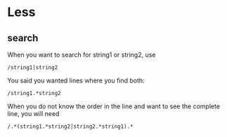 # Less

## search

When you want to search for string1 or string2, use 

```
/string1|string2
```

You said you wanted lines where you find both:

```
/string1.*string2
```

When you do not know the order in the line and want to see the complete line, you will need

```
/.*(string1.*string2|string2.*string1).*
```
